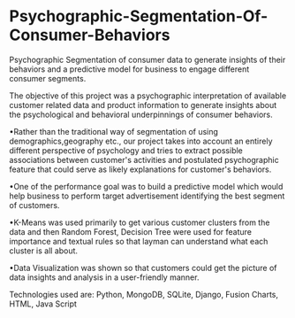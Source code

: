 # Psychographic-Segmentation-Of-Consumer-Behaviors
Psychographic Segmentation of consumer data to generate insights of their behaviors and a predictive model for business to engage different consumer segments.

The objective of this project was a psychographic interpretation of available customer related data and product information to generate insights about the psychological and behavioral underpinnings of consumer behaviors.

•Rather than the traditional way of segmentation of using demographics,geography etc., our project takes into account an entirely different perspective of psychology and tries to extract possible associations between customer's activities and postulated psychographic feature that could serve as likely explanations for customer's behaviors.

•One of the performance goal was to build a predictive model which would help business to perform target advertisement identifying the best segment of customers.

•K-Means was used primarily to get various customer clusters from the data and then Random Forest, Decision Tree were used for feature importance and textual rules so that layman can understand what each cluster is all about.

•Data Visualization was shown so that customers could get the picture of data insights and analysis in a user-friendly manner.

Technologies used are: Python, MongoDB, SQLite, Django, Fusion Charts, HTML, Java Script
